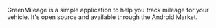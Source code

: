 GreenMileage is a simple application to help you track mileage for your vehicle.  It's open source and available through the Android Market.